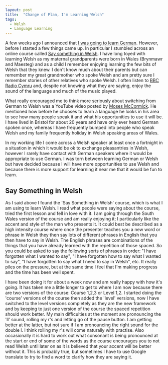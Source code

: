 ```yaml
---
layout: post
title:  "Change of Plan, I'm Learning Welsh"
tags:
  - Welsh
  - Language Learning
---
```


A few weeks ago I announced that [I was going to learn German](/blog/2015/09/27/i-have-decided-to-learn-german/).  However, before I started a few things came up.  In particular I stumbled across an online course called [Say something in Welsh](https://www.saysomethingin.com/welsh/).  I have long toyed with learning Welsh as my maternal grandparents were born in Wales (Brynmawr and Maesteg) and as a child I remember enjoying learning the few bits of Welsh that they knew.  I don't know much about their parents but can remember my great grandmother who spoke Welsh and am pretty sure I remember stories of other relatives who spoke Welsh.  I often listen to [BBC Radio Cymru](http://www.bbc.co.uk/radiocymru) and, despite not knowing what they are saying, enjoy the sound of the language and much of the music played.

What really encouraged me to think more seriously about switching from German to Welsh was a YouTube video posted by [Moses McCormick](https://www.youtube.com/user/laoshu505000).  He mentioned how before he chooses to learn a language he looks in his area to see how many people speak it and what his opportunities to use it will be.  I have lived in Bristol for about 20 years and have only ever heard German spoken once, whereas I have frequently bumped into people who speak Welsh and my family frequently holiday in Welsh speaking areas of Wales.

In my working life I come across a Welsh speaker at least once a fortnight in a situation in which it would be ok to exchange pleasantries in Welsh, however I rarely have contact with German speakers where it would be appropriate to use German.  I was torn between learning German or Welsh but have decided because I will have more opportunities to use Welsh and because there is more support for learning it near me that it would be fun to learn.


## Say Something in Welsh
  As I said above I found the 'Say Something in Welsh' course, which is what I am using to learn Welsh.  I read what people were saying about the course, tried the first lesson and fell in love with it.  I am going through the South Wales version of the course and am really enjoying it; I particularly like the accent and style of the man who presents it.  It could best be described as a high intensity course where once the presenter teaches you a new word or phrase in Welsh they then say lots of different phrases in English that you then have to say in Welsh.  The English phrases are combinations of the things that you have already learned with the repetition of those spaced.  So you could be asked to say the following sorts of phrases in order: "I have forgotten what I wanted to say", "I have forgotten how to say what I wanted to say", "I have forgotten to say what I need to say in Welsh", etc.  It really piles on the pressure, but at the same time I feel that I'm making progress and the time has been well spent.

I have been doing it for about a week now and am really happy with how it's going.  It has taken me a little longer to get to where I am now because there are two versions of the course: Course 1,2,3 or Level 1,2.  I started doing the 'course' versions of the course then added the 'level' versions, now I have switched to the level versions completely as they are the new framework and by keeping to just one version of the course the spaced repetition should work better.  My main difficulties at the moment are pronouncing the 'll' sound, rolling my r's and letting go of the pause button.  I am getting better at the latter, but not sure if I am pronouncing the right sound for the double l.  I think rolling my r's will come naturally with practise.  Also occasionally it is hard to work out what consonant is being pronounced at the start or end of some of the words as the course encourages you to not read Welsh until later on as it is believed that your accent will be better without it.  This is probably true, but sometimes I have to use Google translate to try to find a word to clarify how they are saying it.
